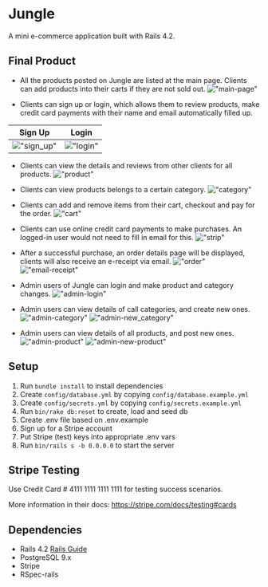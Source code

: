 # Jungle

A mini e-commerce application built with Rails 4.2.

## Final Product
* All the products posted on Jungle are listed at the main page. Clients can add products into their carts if they are not sold out. 
!["main-page"](https://github.com/vivienfan/jungle-rails/blob/master/doc/main_page.png?raw=true)


* Clients can sign up or login, which allows them to review products, make credit card payments with their name and email automatically filled up.

| Sign Up | Login |
|:---:|:---:|
| !["sign_up"](https://github.com/vivienfan/jungle-rails/blob/master/doc/sign_up.png?raw=true) | !["login"](https://github.com/vivienfan/jungle-rails/blob/master/doc/login.png?raw=true) |

* Clients can view the details and reviews from other clients for all products. 
!["product"](https://github.com/vivienfan/jungle-rails/blob/master/doc/product.png?raw=true)

* Clients can view products belongs to a certain category.
!["category"](https://github.com/vivienfan/jungle-rails/blob/master/doc/category.png?raw=true)

* Clients can add and remove items from their cart, checkout and pay for the order. 
!["cart"](https://github.com/vivienfan/jungle-rails/blob/master/doc/cart.png?raw=true)

* Clients can use online credit card payments to make purchases. An logged-in user would not need to fill in email for this.
!["strip"](https://github.com/vivienfan/jungle-rails/blob/master/doc/strip.png?raw=true)

* After a successful purchase, an order details page will be displayed, clients will also receive an e-receipt via email.
!["order"](https://github.com/vivienfan/jungle-rails/blob/master/doc/order.png?raw=true)
!["email-receipt"](https://github.com/vivienfan/jungle-rails/blob/master/doc/email-receipt.png?raw=true)

* Admin users of Jungle can login and make product and category changes.
!["admin-login"](https://github.com/vivienfan/jungle-rails/blob/master/doc/admin_login.png?raw=true)

* Admin users can view details of call categories, and create new ones.
!["admin-category"](https://github.com/vivienfan/jungle-rails/blob/master/doc/admin_categories.png?raw=true) 
!["admin-new_category"](https://github.com/vivienfan/jungle-rails/blob/master/doc/admin_new_category.png?raw=true)

* Admin users can view details of all products, and post new ones.
!["admin-product"](https://github.com/vivienfan/jungle-rails/blob/master/doc/admin_product.png?raw=true)
!["admin-new-product"](https://github.com/vivienfan/jungle-rails/blob/master/doc/admin_new_product.png?raw=true)

## Setup

1. Run `bundle install` to install dependencies
2. Create `config/database.yml` by copying `config/database.example.yml`
3. Create `config/secrets.yml` by copying `config/secrets.example.yml`
4. Run `bin/rake db:reset` to create, load and seed db
5. Create .env file based on .env.example
6. Sign up for a Stripe account
7. Put Stripe (test) keys into appropriate .env vars
8. Run `bin/rails s -b 0.0.0.0` to start the server

## Stripe Testing

Use Credit Card # 4111 1111 1111 1111 for testing success scenarios.

More information in their docs: <https://stripe.com/docs/testing#cards>

## Dependencies

* Rails 4.2 [Rails Guide](http://guides.rubyonrails.org/v4.2/)
* PostgreSQL 9.x
* Stripe
* RSpec-rails
